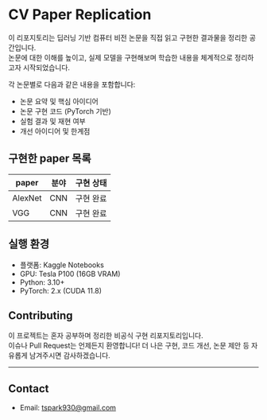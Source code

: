 # CV Paper Replication

이 리포지토리는 딥러닝 기반 컴퓨터 비전 논문을 직접 읽고 구현한 결과물을 정리한 공간입니다.  
논문에 대한 이해를 높이고, 실제 모델을 구현해보며 학습한 내용을 체계적으로 정리하고자 시작되었습니다.

각 논문별로 다음과 같은 내용을 포함합니다:
- 논문 요약 및 핵심 아이디어
- 논문 구현 코드 (PyTorch 기반)
- 실험 결과 및 재현 여부
- 개선 아이디어 및 한계점

## 구현한 paper 목록

| paper | 분야 | 구현 상태 |
|------|------|-----------|
| AlexNet | CNN | 구현 완료 |
| VGG | CNN | 구현 완료 |

## 실행 환경

- 플랫폼: Kaggle Notebooks  
- GPU: Tesla P100 (16GB VRAM)  
- Python: 3.10+  
- PyTorch: 2.x (CUDA 11.8)  

## Contributing

이 프로젝트는 혼자 공부하며 정리한 비공식 구현 리포지토리입니다.  
이슈나 Pull Request는 언제든지 환영합니다! 더 나은 구현, 코드 개선, 논문 제안 등 자유롭게 남겨주시면 감사하겠습니다.

---

## Contact

- Email: tspark930@gmail.com
